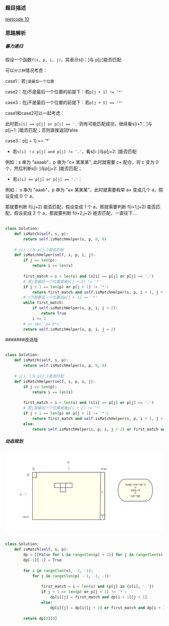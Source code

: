 ### 题目描述

[leetcode 10](https://leetcode-cn.com/problems/regular-expression-matching/description/)

### 思路解析

##### 暴力递归

假设一个函数`f(s, p, i, j)`，其表示s[i：]与 p[j:]能否匹配

可以`分三种`情况考虑：

case1：若`j是最后一个位置`

case2：在j不是最后一个位置的前提下：若`p[j + 1] != '*'`

case3：在j不是最后一个位置的前提下：若`p[j + 1] == '*'`


case1和case2可以一起考虑：

此时若`s[i] == p[j] or p[j] == '.'`则有可能匹配成功，继续看s[i+1：]与 p[j+1: ]能否匹配；否则直接返回false

case3：p[j + 1] == '*'

- 若`s[i] ！= p[j] and p[j] != '.'`，看s[i: ]与p[j+2: ]能否匹配

例如：s 串为 "aaaab"，p 串为 "c× 某某某", 此时就需要 c× 配合，将 c 变为 0 个，然后判断s[i: ]与p[j+2: ]能否匹配；

- 若`s[i] == p[j] or p[j] == '.'`：

例如： s 串为 "aaab"，p 串为 "a× 某某某"，此时就需要枚举 a× 变成几个 a，假设变成 0 个 a，

那就要判断 f(i,j+2) 能否匹配，假设变成 1 个 a，那就需要判断 f(i+1,j+2) 能否匹配，假设变成 2 个 a，那就要判断 f(i+2,j+2) 能否匹配，一直往下....


```python

class Solution:
    def isMatch(self, s, p):
        return self.isMatchHelper(s, p, 0, 0)

    # s[i：]与 p[j:]能否匹配
    def isMatchHelper(self, s, p, i, j):
        if j == len(p):
            return i == len(s)

        first_match = i < len(s) and (s[i] == p[j] or p[j] == '.')
        # 若j是最后一个位置或者p[j + 1] != '*'
        if j + 1 == len(p) or p[j + 1] != '*':
            return first_match and self.isMatchHelper(s, p, i + 1, j + 1)
        # j不是最后一个位置且p[j + 1] == '*'
        while first_match:
            if self.isMatchHelper(s, p, i, j + 2):
                return True
            i += 1
        # s='abc' p='b*c'
        return self.isMatchHelper(s, p, i, j + 2)


```

#######改进版

```python

class Solution:
    def isMatch(self, s, p):
        return self.isMatchHelper(s, p, 0, 0)

    # s[i：]与 p[j:]能否匹配
    def isMatchHelper(self, s, p, i, j):
        if j == len(p):
            return i == len(s)

        first_match = i < len(s) and (s[i] == p[j] or p[j] == '.')
        # 若j是最后一个位置或者p[j + 1] != '*'
        if j + 1 == len(p) or p[j + 1] != '*':
            return first_match and self.isMatchHelper(s, p, i + 1, j + 1)
        else:
            return self.isMatchHelper(s, p, i, j + 2) or first_match and self.isMatchHelper(s, p, i+1, j)

```


##### 动态规划

![](https://github.com/1273545169/course_note/blob/master/%E5%9B%BE%E7%89%87/%E6%AD%A3%E5%88%99%E8%A1%A8%E8%BE%BE%E5%BC%8F.jpg)

```python

class Solution:
    def isMatch(self, s, p):
        dp = [[False for i in range(len(p) + 1)] for j in range(len(s) + 1)]
        dp[-1][-1] = True

        for i in range(len(s), -1, -1):
            for j in range(len(p) - 1, -1, -1):

                first_match = i < len(s) and (p[j] in {s[i], '.'})
                if j + 1 == len(p) or p[j + 1] != '*':
                    dp[i][j] = first_match and dp[i + 1][j + 1]
                else:
                    dp[i][j] = dp[i][j + 2] or first_match and dp[i + 1][j]

        return dp[0][0]


```


